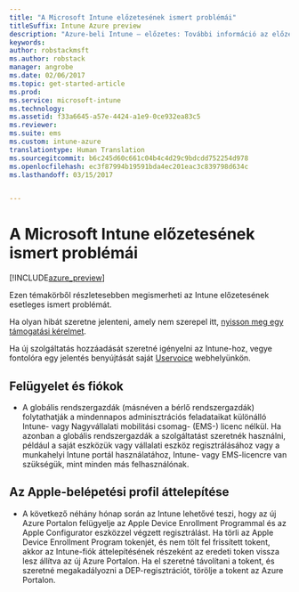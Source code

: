```yaml
---
title: "A Microsoft Intune előzetesének ismert problémái"
titleSuffix: Intune Azure preview
description: "Azure-beli Intune – előzetes: További információ az előzetes ismert problémáiról"
keywords: 
author: robstackmsft
ms.author: robstack
manager: angrobe
ms.date: 02/06/2017
ms.topic: get-started-article
ms.prod: 
ms.service: microsoft-intune
ms.technology: 
ms.assetid: f33a6645-a57e-4424-a1e9-0ce932ea83c5
ms.reviewer: 
ms.suite: ems
ms.custom: intune-azure
translationtype: Human Translation
ms.sourcegitcommit: b6c245d60c661c04b4c4d29c9bdcdd752254d978
ms.openlocfilehash: ec3f87994b19591bda4ec201eac3c839798d634c
ms.lasthandoff: 03/15/2017


---
```


# <a name="known-issues-in-the-microsoft-intune-preview"></a>A Microsoft Intune előzetesének ismert problémái


[!INCLUDE[azure_preview](../includes/azure_preview.md)]


Ezen témakörből részletesebben megismerheti az Intune előzetesének esetleges ismert problémát.

Ha olyan hibát szeretne jelenteni, amely nem szerepel itt, [nyisson meg egy támogatási kérelmet](https://docs.microsoft.com/intune/troubleshoot/how-to-get-support-for-microsoft-intune).

Ha új szolgáltatás hozzáadását szeretné igényelni az Intune-hoz, vegye fontolóra egy jelentés benyújtását saját [Uservoice](https://microsoftintune.uservoice.com/forums/291681-ideas/category/189016-azure-admin-console) webhelyünkön.

## <a name="administration-and-accounts"></a>Felügyelet és fiókok

- A globális rendszergazdák (másnéven a bérlő rendszergazdák) folytathatják a mindennapos adminisztrációs feladataikat különálló Intune- vagy Nagyvállalati mobilitási csomag- (EMS-) licenc nélkül. Ha azonban a globális rendszergazdák a szolgáltatást szeretnék használni, például a saját eszközük vagy vállalati eszköz regisztrálásához vagy a munkahelyi Intune portál használatához, Intune- vagy EMS-licencre van szükségük, mint minden más felhasználónak.

## <a name="apple-enrollment-profile-migration"></a>Az Apple-belépetési profil áttelepítése
- A következő néhány hónap során az Intune lehetővé teszi, hogy az új Azure Portalon felügyelje az Apple Device Enrollment Programmal és az Apple Configurator eszközzel végzett regisztrálást. Ha törli az Apple Device Enrollment Program tokenjét, és nem tölt fel frissített tokent, akkor az Intune-fiók áttelepítésének részeként az eredeti token vissza lesz állítva az új Azure Portalon. Ha el szeretné távolítani a tokent, és szeretné megakadályozni a DEP-regisztrációt, törölje a tokent az Azure Portalon. 

